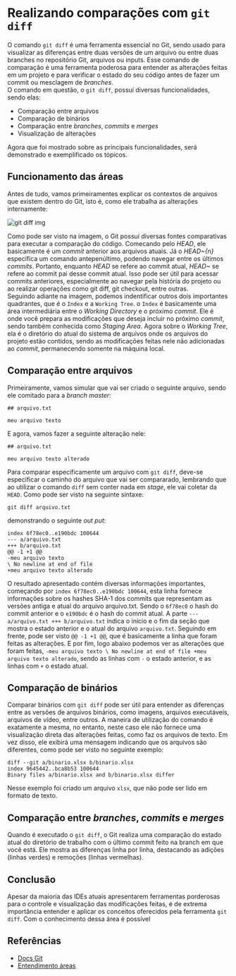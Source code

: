 # Realizando comparações com `git diff` 

O comando `git diff` é uma ferramenta essencial no Git, sendo usado para visualizar as diferenças entre duas versões de um arquivo ou entre duas branches no repositório Git, arquivos ou inputs. Esse comando de comparação é uma ferramenta poderosa para entender as alterações feitas em um projeto e para verificar o estado do seu código antes de fazer um commit ou mesclagem de _branches_.
<br/>
O comando em questão, o `git diff`, possuí diversas funcionalidades, sendo elas:
- Comparação entre arquivos
- Comparação de binários
- Comparação entre _branches_, _commits_ e _merges_
- Visualização de alterações

Agora que foi mostrado sobre as principais funcionalidades, será demonstrado e exemplificado os tópicos.

## Funcionamento das áreas

Antes de tudo, vamos primeiramentes explicar os contextos de arquivos que existem dentro do Git, isto é, como ele trabalha as alterações internamente:

![git diff img](https://github.com/GuilhermeBley/dio-git-15edi-explanation/assets/69880922/e4f8f2ba-1a5f-42d3-87b3-66aee8949ba2)

Como pode ser visto na imagem, o Git possuí diversas fontes comparativas para executar a comparação do código. Comecando pelo _HEAD_, ele basicamente é um _commit_ anterior aos arquivos atuais. Já o _HEAD~{n}_ específica um comando antepenúltimo, podendo navegar entre os últimos _commits_.
Portanto, enquanto _HEAD_ se refere ao commit atual, _HEAD~_ se refere ao commit pai desse commit atual. Isso pode ser útil para acessar commits anteriores, especialmente ao navegar pela história do projeto ou ao realizar operações como git diff, git checkout, entre outras.
<br/>
Seguindo adiante na imagem, podemos indentificar outros dois importantes quadrantes, que é o `Index` e a `Working Tree`. o `Index` é basicamente uma área intermediária entre o _Working Directory_ e o próximo _commit_. Ele é onde você prepara as modificações que deseja incluir no próximo _commit_, sendo também conhecida como _Staging Area_. Agora sobre o _Working Tree_, ela é o diretório do atual do sistema de arquivos onde os arquivos do projeto estão contidos, sendo as modificações feitas nele não adicionadas ao _commit_, permanecendo somente na máquina local.

## Comparação entre arquivos

Primeiramente, vamos simular que vai ser criado o seguinte arquivo, sendo ele comitado para a _branch master_:

```
## arquivo.txt

meu arquivo texto
```

E agora, vamos fazer a seguinte alteração nele:

```
## arquivo.txt

meu arquivo texto alterado
```

Para comparar especificamente um arquivo com `git diff`, deve-se especificar o caminho do arquivo que vai ser compararado, lembrando que ao utilizar o comando `diff` sem conter nada em _stage_, ele vai coletar da `HEAD`. Como pode ser visto na seguinte sintaxe:

`git diff arquivo.txt`

demonstrando o seguinte _out put_:
```
index 6f78ec0..e190bdc 100644
--- a/arquivo.txt
+++ b/arquivo.txt
@@ -1 +1 @@
-meu arquivo texto
\ No newline at end of file
+meu arquivo texto alterado
```

O resultado apresentado contém diversas informações importantes, começando por `index 6f78ec0..e190bdc 100644`, esta linha fornece informações sobre os hashes SHA-1 dos commits que representam as versões antiga e atual do arquivo arquivo.txt. Sendo o `6f78ec0` o hash do commit anterior e o `e190bdc` é o hash do commit atual. A parte `--- a/arquivo.txt +++ b/arquivo.txt` indica o início e o fim da seção que mostra o estado anterior e o atual do arquivo `arquivo.txt`. Seguindo em frente, pode ser visto `@@ -1 +1 @@`, que é basicamente a linha que foram feitas as alterações. E por fim, logo abaixo podemos ver as alterações que foram feitas, `-meu arquivo texto \ No newline at end of file +meu arquivo texto alterado`, sendo as linhas com `-` o estado anterior, e as linhas com `+` o estado atual.

## Comparação de binários

Comparar binários com `git diff` pode ser útil para entender as diferenças entre as versões de arquivos binários, como imagens, arquivos executáveis, arquivos de vídeo, entre outros. A maneira de utilização do comando é exatamente a mesma, no entanto, neste caso ele não fornece uma visualização direta das alterações feitas, como faz os arquivos de texto. Em vez disso, ele exibirá uma mensagem indicando que os arquivos são diferentes, como pode ser visto no seguinte exemplo:

```
diff --git a/binario.xlsx b/binario.xlsx
index 9645442..bca8b53 100644
Binary files a/binario.xlsx and b/binario.xlsx differ
```

Nesse exemplo foi criado um arquivo `xlsx`, que não pode ser lido em formato de texto.

## Comparação entre _branches_, _commits_ e _merges_

Quando é executado o `git diff`, o Git realiza uma comparação do estado atual do diretório de trabalho com o último commit feito na branch em que você está. Ele mostra as diferenças linha por linha, destacando as adições (linhas verdes) e remoções (linhas vermelhas).  

## Conclusão

Apesar da maioria das IDEs atuais apresentarem ferramentas porderosas para o controle e visualização das modificações feitas, é de extrema importância entender e aplicar os conceitos oferecidos pela ferramenta `git diff`. Com o conhecimento dessa área é possível 

## Referências
- [Docs Git](https://git-scm.com/docs/git-diff)
- [Entendimento áreas](https://www.geeksforgeeks.org/git-diff/)
